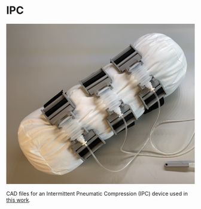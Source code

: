 # IPC

![alt text](ipc.png)

CAD files for an Intermittent Pneumatic Compression (IPC) device used in [this work](https://arxiv.org/abs/2401.16500).
